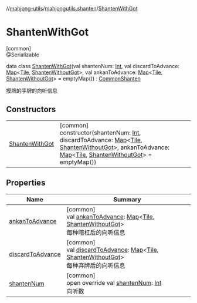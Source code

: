 //[mahjong-utils](../../../index.md)/[mahjongutils.shanten](../index.md)/[ShantenWithGot](index.md)

# ShantenWithGot

[common]\
@Serializable

data class [ShantenWithGot](index.md)(val shantenNum: [Int](https://kotlinlang.org/api/latest/jvm/stdlib/kotlin/-int/index.html), val discardToAdvance: [Map](https://kotlinlang.org/api/latest/jvm/stdlib/kotlin.collections/-map/index.html)&lt;[Tile](../../mahjongutils.models/-tile/index.md), [ShantenWithoutGot](../-shanten-without-got/index.md)&gt;, val ankanToAdvance: [Map](https://kotlinlang.org/api/latest/jvm/stdlib/kotlin.collections/-map/index.html)&lt;[Tile](../../mahjongutils.models/-tile/index.md), [ShantenWithoutGot](../-shanten-without-got/index.md)&gt; = emptyMap()) : [CommonShanten](../-common-shanten/index.md)

摸牌的手牌的向听信息

## Constructors

| | |
|---|---|
| [ShantenWithGot](-shanten-with-got.md) | [common]<br>constructor(shantenNum: [Int](https://kotlinlang.org/api/latest/jvm/stdlib/kotlin/-int/index.html), discardToAdvance: [Map](https://kotlinlang.org/api/latest/jvm/stdlib/kotlin.collections/-map/index.html)&lt;[Tile](../../mahjongutils.models/-tile/index.md), [ShantenWithoutGot](../-shanten-without-got/index.md)&gt;, ankanToAdvance: [Map](https://kotlinlang.org/api/latest/jvm/stdlib/kotlin.collections/-map/index.html)&lt;[Tile](../../mahjongutils.models/-tile/index.md), [ShantenWithoutGot](../-shanten-without-got/index.md)&gt; = emptyMap()) |

## Properties

| Name | Summary |
|---|---|
| [ankanToAdvance](ankan-to-advance.md) | [common]<br>val [ankanToAdvance](ankan-to-advance.md): [Map](https://kotlinlang.org/api/latest/jvm/stdlib/kotlin.collections/-map/index.html)&lt;[Tile](../../mahjongutils.models/-tile/index.md), [ShantenWithoutGot](../-shanten-without-got/index.md)&gt;<br>每种暗杠后的向听信息 |
| [discardToAdvance](discard-to-advance.md) | [common]<br>val [discardToAdvance](discard-to-advance.md): [Map](https://kotlinlang.org/api/latest/jvm/stdlib/kotlin.collections/-map/index.html)&lt;[Tile](../../mahjongutils.models/-tile/index.md), [ShantenWithoutGot](../-shanten-without-got/index.md)&gt;<br>每种弃牌后的向听信息 |
| [shantenNum](shanten-num.md) | [common]<br>open override val [shantenNum](shanten-num.md): [Int](https://kotlinlang.org/api/latest/jvm/stdlib/kotlin/-int/index.html)<br>向听数 |
